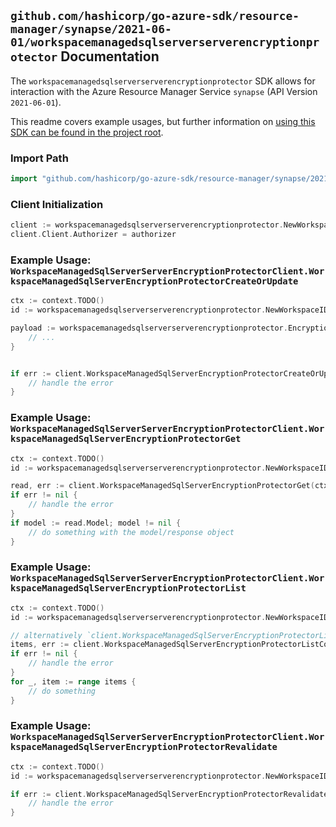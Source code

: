 
## `github.com/hashicorp/go-azure-sdk/resource-manager/synapse/2021-06-01/workspacemanagedsqlserverserverencryptionprotector` Documentation

The `workspacemanagedsqlserverserverencryptionprotector` SDK allows for interaction with the Azure Resource Manager Service `synapse` (API Version `2021-06-01`).

This readme covers example usages, but further information on [using this SDK can be found in the project root](https://github.com/hashicorp/go-azure-sdk/tree/main/docs).

### Import Path

```go
import "github.com/hashicorp/go-azure-sdk/resource-manager/synapse/2021-06-01/workspacemanagedsqlserverserverencryptionprotector"
```


### Client Initialization

```go
client := workspacemanagedsqlserverserverencryptionprotector.NewWorkspaceManagedSqlServerServerEncryptionProtectorClientWithBaseURI("https://management.azure.com")
client.Client.Authorizer = authorizer
```


### Example Usage: `WorkspaceManagedSqlServerServerEncryptionProtectorClient.WorkspaceManagedSqlServerEncryptionProtectorCreateOrUpdate`

```go
ctx := context.TODO()
id := workspacemanagedsqlserverserverencryptionprotector.NewWorkspaceID("12345678-1234-9876-4563-123456789012", "example-resource-group", "workspaceValue")

payload := workspacemanagedsqlserverserverencryptionprotector.EncryptionProtector{
	// ...
}


if err := client.WorkspaceManagedSqlServerEncryptionProtectorCreateOrUpdateThenPoll(ctx, id, payload); err != nil {
	// handle the error
}
```


### Example Usage: `WorkspaceManagedSqlServerServerEncryptionProtectorClient.WorkspaceManagedSqlServerEncryptionProtectorGet`

```go
ctx := context.TODO()
id := workspacemanagedsqlserverserverencryptionprotector.NewWorkspaceID("12345678-1234-9876-4563-123456789012", "example-resource-group", "workspaceValue")

read, err := client.WorkspaceManagedSqlServerEncryptionProtectorGet(ctx, id)
if err != nil {
	// handle the error
}
if model := read.Model; model != nil {
	// do something with the model/response object
}
```


### Example Usage: `WorkspaceManagedSqlServerServerEncryptionProtectorClient.WorkspaceManagedSqlServerEncryptionProtectorList`

```go
ctx := context.TODO()
id := workspacemanagedsqlserverserverencryptionprotector.NewWorkspaceID("12345678-1234-9876-4563-123456789012", "example-resource-group", "workspaceValue")

// alternatively `client.WorkspaceManagedSqlServerEncryptionProtectorList(ctx, id)` can be used to do batched pagination
items, err := client.WorkspaceManagedSqlServerEncryptionProtectorListComplete(ctx, id)
if err != nil {
	// handle the error
}
for _, item := range items {
	// do something
}
```


### Example Usage: `WorkspaceManagedSqlServerServerEncryptionProtectorClient.WorkspaceManagedSqlServerEncryptionProtectorRevalidate`

```go
ctx := context.TODO()
id := workspacemanagedsqlserverserverencryptionprotector.NewWorkspaceID("12345678-1234-9876-4563-123456789012", "example-resource-group", "workspaceValue")

if err := client.WorkspaceManagedSqlServerEncryptionProtectorRevalidateThenPoll(ctx, id); err != nil {
	// handle the error
}
```
